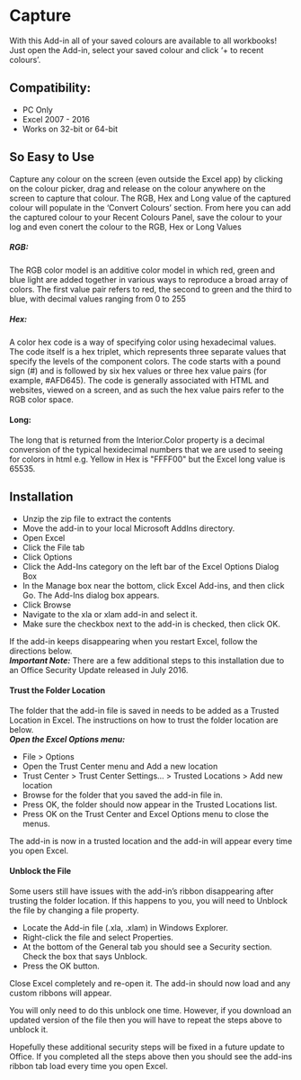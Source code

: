 # Capture
With this Add-in all of your saved colours are available to all workbooks! 
Just open the Add-in, select your saved colour and click ‘+ to recent colours’.

## Compatibility: 
- PC Only
- Excel 2007 - 2016
- Works on 32-bit or 64-bit

## So Easy to Use
Capture any colour on the screen (even outside the Excel app) by clicking on the colour picker, drag and release on the
colour anywhere on the screen to capture that colour. The RGB, Hex and Long value of the captured colour will populate
in the ‘Convert Colours’ section.
From here you can add the captured colour to your Recent Colours Panel, save the colour to your log and even conert the colour to the RGB, Hex or Long Values

##### RGB:
The RGB color model is an additive color model in which red, green and blue light are added together in various ways to reproduce a broad array of colors. The first value pair refers to red, the second to green and the third to blue, with decimal values ranging from 0 to 255

##### Hex:
A color hex code is a way of specifying color using hexadecimal values. The code itself is a hex triplet, which represents three separate values that specify the levels of the component colors. The code starts with a pound sign (#) and is followed by six hex values or three hex value pairs (for example, #AFD645). The code is generally associated with HTML and websites, viewed on a screen, and as such the hex value pairs refer to the RGB color space.

#### Long:
The long that is returned from the Interior.Color property is a decimal conversion of the typical hexidecimal numbers that we are used to seeing for colors in html e.g. Yellow in Hex is "FFFF00" but the Excel long value is 65535. 
## Installation
- Unzip the zip file to extract the contents
- Move the add-in to your local Microsoft AddIns directory.
- Open Excel
- Click the File tab
- Click Options
- Click the Add-Ins category on the left bar of the Excel Options Dialog Box
- In the Manage box near the bottom, click Excel Add-ins, and then click Go. The Add-Ins dialog box appears.
- Click Browse
- Navigate to the xla or xlam add-in and select it.
- Make sure the checkbox next to the add-in is checked, then click OK.

If the add-in keeps disappearing when you restart Excel, follow the directions below.  
***Important Note:*** There are a few additional steps to this installation due to an Office Security Update released in July 2016.


#### Trust the Folder Location
The folder that the add-in file is saved in needs to be added as a Trusted Location in Excel. The instructions on how to trust the folder location are below.  
***Open the Excel Options menu:***
- File > Options
- Open the Trust Center menu and Add a new location
- Trust Center > Trust Center Settings… > Trusted Locations > Add new location
- Browse for the folder that you saved the add-in file in.
- Press OK, the folder should now appear in the Trusted Locations list.
- Press OK on the Trust Center and Excel Options menu to close the menus.  
 
The add-in is now in a trusted location and the add-in will appear every time you open Excel.  


#### Unblock the File
Some users still have issues with the add-in’s ribbon disappearing after trusting the folder location. If this happens to you, you will need to Unblock the file by changing a file property.  

- Locate the Add-in file (.xla, .xlam) in Windows Explorer.
- Right-click the file and select Properties.
- At the bottom of the General tab you should see a Security section. Check the box that says Unblock.
- Press the OK button.

Close Excel completely and re-open it. The add-in should now load and any custom ribbons will appear.  

You will only need to do this unblock one time. However, if you download an updated version of the file then you will have to repeat the steps above to unblock it.  
 
Hopefully these additional security steps will be fixed in a future update to Office. If you completed all the steps above then you should see the add-ins ribbon tab load every time you open Excel.
